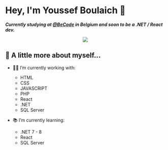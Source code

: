 # Hey, I'm Youssef Boulaich 👋

***Currently studying at [@BeCode](https://becode.org/) in Belgium and soon to be a .NET / React dev.*** 

<p align="center">
  <img src="https://media.giphy.com/media/v1.Y2lkPTc5MGI3NjExNWU0YTQ1MDZkYzllNWViZDNhODI0MTc5NjJhNGM5Y2EyNGMxNmY0OSZlcD12MV9pbnRlcm5hbF9naWZzX2dpZklkJmN0PWc/iIqmM5tTjmpOB9mpbn/giphy.gif" />
</p>

## 📖 A little more about myself...

- 👨‍💻 I’m currently working with:
  - HTML
  - CSS
  - JAVASCRIPT
  - PHP
  - React 
  - .NET
  - SQL Server
    
- 📚 I’m currently learning:
  -  .NET 7 - 8
  -  React
  -  SQL Server
